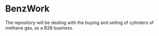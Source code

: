 # BenzWork
The repository will be dealing with the buying and selling of cylinders of methane gas, as a B2B business.
